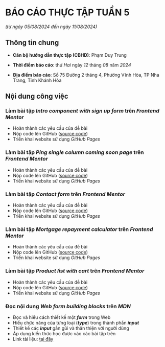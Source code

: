 # BÁO CÁO THỰC TẬP TUẦN 5

_(từ ngày 05/08/2024 đến ngày 11/08/2024)_

## Thông tin chung

- **Cán bộ hướng dẫn thực tập (CBHD)**: Phạm Duy Trung

- **Thời điểm báo cáo**: thứ _Hai_ ngày _12_ tháng _08_ năm _2024_

- **Địa điểm báo cáo**: Số 75 Đường 2 tháng 4, Phường Vĩnh Hòa, TP Nha Trang, Tỉnh Khánh Hòa

## Nội dung công việc

<section>
  <h3>Làm bài tập <em><strong>Intro component with sign up form</strong></em> trên <em>Frontend Mentor</em></h3>
  <ul>
    <li>Hoàn thành các yêu cầu của đề bài</li>
    <li>Nộp code lên GitHub (<a href="https://github.com/hieutrantrong21520859MMCL21/FrontEndPractice_Intern_IntroComponentWithSignUpForm">source code</a>)</li>
    <li>Triển khai website sử dụng <em>GitHub Pages</em>
  </ul>
  <h3>Làm bài tập <em><strong>Ping single column coming soon page</strong></em> trên <em>Frontend Mentor</em></h3>
  <ul>
    <li>Hoàn thành các yêu cầu của đề bài</li>
    <li>Nộp code lên GitHub (<a href="https://github.com/hieutrantrong21520859MMCL21/FrontEndPractice_Intern_PingComingSoonPage">source code</a>)</li>
    <li>Triển khai website sử dụng <em>GitHub Pages</em>
  </ul>
  <h3>Làm bài tập <em><strong>Contact form</strong></em> trên <em>Frontend Mentor</em></h3>
  <ul>
    <li>Hoàn thành các yêu cầu của đề bài</li>
    <li>Nộp code lên GitHub (<a href="https://github.com/hieutrantrong21520859MMCL21/FrontEndPractice_Intern_ContactForm">source code</a>)</li>
    <li>Triển khai website sử dụng <em>GitHub Pages</em>
  </ul>
  <h3>Làm bài tập <em><strong>Mortgage repayment calculator</strong></em> trên <em>Frontend Mentor</em></h3>
  <ul>
    <li>Hoàn thành các yêu cầu của đề bài</li>
    <li>Nộp code lên GitHub (<a href="https://github.com/hieutrantrong21520859MMCL21/FrontEndPractice_Intern_MortgageRepaymentCalculator">source code</a>)</li>
    <li>Triển khai website sử dụng <em>GitHub Pages</em>
  </ul>
  <h3>Làm bài tập <em><strong>Product list with cart</strong></em> trên <em>Frontend Mentor</em></h3>
  <ul>
    <li>Hoàn thành các yêu cầu của đề bài</li>
    <li>Nộp code lên GitHub (<a href="https://github.com/hieutrantrong21520859MMCL21/FrontEndPractice_Intern_ProductListWithCart">source code</a>)</li>
    <li>Triển khai website sử dụng <em>GitHub Pages</em>
  </ul>
  <h3>Đọc nội dung <em>Web form building blocks</em> trên <em>MDN</em></h3>
  <ul>
    <li>Đọc và hiểu cách thiết kế một <em><strong>form</strong></em> trong Web</li>
    <li>Hiểu chức năng của từng loại (<em><strong>type</strong></em>) trong thành phần <em><strong>input</strong></em></li>
    <li>Thiết kế các <em><strong>input</strong></em> gần gũi và thân thiện với người dùng</li>
    <li>Áp dụng kiến thức học được vào các bài tập trên</li>
    <li>Link tài liệu: <a href="https://developer.mozilla.org/en-US/docs/LearForms">tại đây</a></li>
  </ul>
</section>